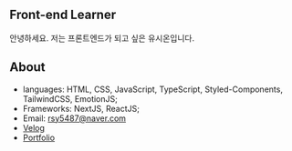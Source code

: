 ## Front-end Learner

안녕하세요. 저는 프론트엔드가 되고 싶은 유시온입니다.   

## About 
- languages: HTML, CSS, JavaScript, TypeScript, Styled-Components, TailwindCSS, EmotionJS;
- Frameworks: NextJS, ReactJS;
- Email: rsy5487@naver.com
- [Velog](https://velog.io/@yoosion030)
- [Portfolio](https://yoosion030.github.io/Portfolio/)

